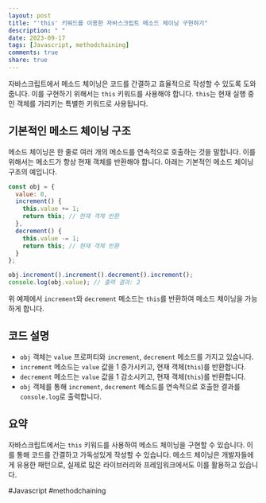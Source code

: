 ```yaml
---
layout: post
title: "'this' 키워드를 이용한 자바스크립트 메소드 체이닝 구현하기"
description: " "
date: 2023-09-17
tags: [Javascript, methodchaining]
comments: true
share: true
---
```


자바스크립트에서 메소드 체이닝은 코드를 간결하고 효율적으로 작성할 수 있도록 도와줍니다. 이를 구현하기 위해서는 `this` 키워드를 사용해야 합니다. `this`는 현재 실행 중인 객체를 가리키는 특별한 키워드로 사용됩니다.

## 기본적인 메소드 체이닝 구조

메소드 체이닝은 한 줄로 여러 개의 메소드를 연속적으로 호출하는 것을 말합니다. 이를 위해서는 메소드가 항상 현재 객체를 반환해야 합니다. 아래는 기본적인 메소드 체이닝 구조의 예입니다.

```javascript
const obj = {
  value: 0,
  increment() {
    this.value += 1;
    return this; // 현재 객체 반환
  },
  decrement() {
    this.value -= 1;
    return this; // 현재 객체 반환
  }
};

obj.increment().increment().decrement().increment();
console.log(obj.value); // 출력 결과: 2
```
위 예제에서 `increment`와 `decrement` 메소드는 `this`를 반환하여 메소드 체이닝을 가능하게 합니다. 

## 코드 설명

- `obj` 객체는 `value` 프로퍼티와 `increment`, `decrement` 메소드를 가지고 있습니다.
- `increment` 메소드는 `value` 값을 1 증가시키고, 현재 객체(`this`)를 반환합니다.
- `decrement` 메소드는 `value` 값을 1 감소시키고, 현재 객체(`this`)를 반환합니다.
- `obj` 객체를 통해 `increment`, `decrement` 메소드를 연속적으로 호출한 결과를 `console.log`로 출력합니다.

## 요약

자바스크립트에서는 `this` 키워드를 사용하여 메소드 체이닝을 구현할 수 있습니다. 이를 통해 코드를 간결하고 가독성있게 작성할 수 있습니다. 메소드 체이닝은 개발자들에게 유용한 패턴으로, 실제로 많은 라이브러리와 프레임워크에서도 이를 활용하고 있습니다.

#Javascript #methodchaining